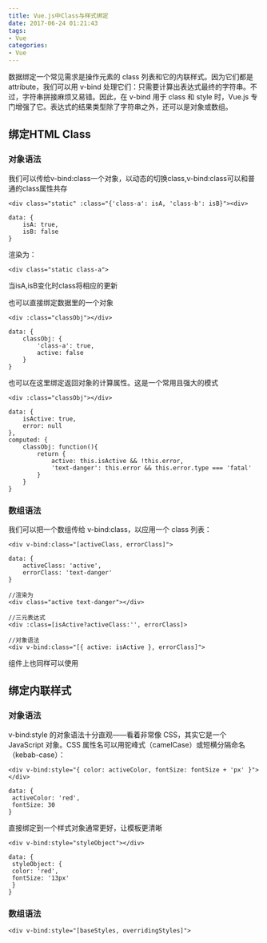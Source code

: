 ```yaml
---
title: Vue.js中Class与样式绑定
date: 2017-06-24 01:21:43
tags: 
- Vue
categories:
- Vue
---
```

数据绑定一个常见需求是操作元素的 class 列表和它的内联样式。因为它们都是 attribute，我们可以用 v-bind 处理它们：只需要计算出表达式最终的字符串。不过，字符串拼接麻烦又易错。因此，在 v-bind 用于 class 和 style 时，Vue.js 专门增强了它。表达式的结果类型除了字符串之外，还可以是对象或数组。

<!--more-->

## 绑定HTML Class

### 对象语法

我们可以传给v-bind:class一个对象，以动态的切换class,v-bind:class可以和普通的class属性共存

```
<div class="static" :class="{'class-a': isA, 'class-b': isB}"><div>

data: {
    isA: true,
    isB: false
}
```

渲染为： 

```
<div class="static class-a">
```

当isA,isB变化时class将相应的更新

也可以直接绑定数据里的一个对象

```
<div :class="classObj"></div>

data: {
    classObj: {
        'class-a': true,
        active: false
    }
}
```

也可以在这里绑定返回对象的计算属性。这是一个常用且强大的模式

```
<div :class="classObj"></div>

data: {
    isActive: true,
    error: null
},
computed: {
    classObj: function(){
        return {
            active: this.isActive && !this.error,
            'text-danger': this.error && this.error.type === 'fatal'
        }
    }
}
```

### 数组语法

我们可以把一个数组传给 v-bind:class，以应用一个 class 列表：

```
<div v-bind:class="[activeClass, errorClass]">

data: {
    activeClass: 'active',
    errorClass: 'text-danger'
}

//渲染为
<div class="active text-danger"></div>

//三元表达式
<div :class=[isActive?activeClass:'', errorClass]>

//对象语法
<div v-bind:class="[{ active: isActive }, errorClass]">
```
组件上也同样可以使用

## 绑定内联样式

### 对象语法

v-bind:style 的对象语法十分直观——看着非常像 CSS，其实它是一个 JavaScript 对象。CSS 属性名可以用驼峰式（camelCase）或短横分隔命名（kebab-case）：

```
<div v-bind:style="{ color: activeColor, fontSize: fontSize + 'px' }"></div>
 
data: {
 activeColor: 'red',
 fontSize: 30
}
```

直接绑定到一个样式对象通常更好，让模板更清晰

```
<div v-bind:style="styleObject"></div>
 
data: {
 styleObject: {
 color: 'red',
 fontSize: '13px'
 }
}
```

### 数组语法

```
<div v-bind:style="[baseStyles, overridingStyles]">
```
